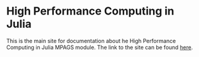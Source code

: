 # High Performance Computing in Julia

This is the main site for documentation about he High Performance Computing in Julia MPAGS module. The link to the site can be found [here](https://jamiemair.github.io/mpags-high-performance-computing/).
